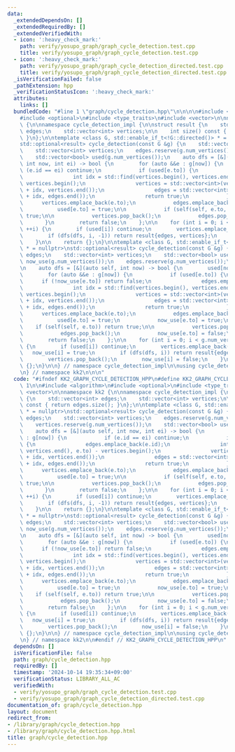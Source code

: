 ```yaml
---
data:
  _extendedDependsOn: []
  _extendedRequiredBy: []
  _extendedVerifiedWith:
  - icon: ':heavy_check_mark:'
    path: verify/yosupo_graph/graph_cycle_detection.test.cpp
    title: verify/yosupo_graph/graph_cycle_detection.test.cpp
  - icon: ':heavy_check_mark:'
    path: verify/yosupo_graph/graph_cycle_detection_directed.test.cpp
    title: verify/yosupo_graph/graph_cycle_detection_directed.test.cpp
  _isVerificationFailed: false
  _pathExtension: hpp
  _verificationStatusIcon: ':heavy_check_mark:'
  attributes:
    links: []
  bundledCode: "#line 1 \"graph/cycle_detection.hpp\"\n\n\n\n#include <algorithm>\n\
    #include <optional>\n#include <type_traits>\n#include <vector>\n\nnamespace kk2\
    \ {\n\nnamespace cycle_detection_impl {\n\nstruct result {\n    std::vector<int>\
    \ edges;\n    std::vector<int> vertices;\n\n    int size() const { return edges.size();\
    \ }\n};\n\ntemplate <class G, std::enable_if_t<!G::directed()> * = nullptr>\n\
    std::optional<result> cycle_detection(const G &g) {\n    std::vector<int> edges;\n\
    \    std::vector<int> vertices;\n    edges.reserve(g.num_vertices());\n    vertices.reserve(g.num_vertices());\n\
    \    std::vector<bool> used(g.num_vertices());\n    auto dfs = [&](auto self,\
    \ int now, int ei) -> bool {\n        for (auto &&e : g[now]) {\n            if\
    \ (e.id == ei) continue;\n            if (used[e.to]) {\n                edges.emplace_back(e.id);\n\
    \                int idx = std::find(vertices.begin(), vertices.end(), e.to) -\
    \ vertices.begin();\n                vertices = std::vector<int>(vertices.begin()\
    \ + idx, vertices.end());\n                edges = std::vector<int>(edges.begin()\
    \ + idx, edges.end());\n                return true;\n            }\n\n      \
    \      vertices.emplace_back(e.to);\n            edges.emplace_back(e.id);\n \
    \           used[e.to] = true;\n\n            if (self(self, e.to, e.id)) return\
    \ true;\n\n            vertices.pop_back();\n            edges.pop_back();\n \
    \       }\n        return false;\n    };\n\n    for (int i = 0; i < g.num_vertices();\
    \ ++i) {\n        if (used[i]) continue;\n        vertices.emplace_back(i);\n\
    \        if (dfs(dfs, i, -1)) return result{edges, vertices};\n        vertices.pop_back();\n\
    \    }\n\n    return {};\n}\n\ntemplate <class G, std::enable_if_t<G::directed()>\
    \ * = nullptr>\nstd::optional<result> cycle_detection(const G &g) {\n    std::vector<int>\
    \ edges;\n    std::vector<int> vertices;\n    std::vector<bool> used(g.num_vertices()),\
    \ now_use(g.num_vertices());\n    edges.reserve(g.num_vertices());\n    vertices.reserve(g.num_vertices());\n\
    \n    auto dfs = [&](auto self, int now) -> bool {\n        used[now] = true;\n\
    \        for (auto &&e : g[now]) {\n            if (used[e.to]) {\n          \
    \      if (!now_use[e.to]) return false;\n                edges.emplace_back(e.id);\n\
    \                int idx = std::find(vertices.begin(), vertices.end(), e.to) -\
    \ vertices.begin();\n                vertices = std::vector<int>(vertices.begin()\
    \ + idx, vertices.end());\n                edges = std::vector<int>(edges.begin()\
    \ + idx, edges.end());\n                return true;\n            }\n\n      \
    \      vertices.emplace_back(e.to);\n            edges.emplace_back(e.id);\n \
    \           used[e.to] = true;\n            now_use[e.to] = true;\n\n        \
    \    if (self(self, e.to)) return true;\n\n            vertices.pop_back();\n\
    \            edges.pop_back();\n            now_use[e.to] = false;\n        }\n\
    \        return false;\n    };\n\n    for (int i = 0; i < g.num_vertices(); ++i)\
    \ {\n        if (used[i]) continue;\n        vertices.emplace_back(i);\n     \
    \   now_use[i] = true;\n        if (dfs(dfs, i)) return result{edges, vertices};\n\
    \        vertices.pop_back();\n        now_use[i] = false;\n    }\n\n    return\
    \ {};\n}\n\n} // namespace cycle_detection_impl\n\nusing cycle_detection_impl::cycle_detection;\n\
    \n} // namespace kk2\n\n\n"
  code: "#ifndef KK2_GRAPH_CYCLE_DETECTION_HPP\n#define KK2_GRAPH_CYCLE_DETECTION_HPP\
    \ 1\n\n#include <algorithm>\n#include <optional>\n#include <type_traits>\n#include\
    \ <vector>\n\nnamespace kk2 {\n\nnamespace cycle_detection_impl {\n\nstruct result\
    \ {\n    std::vector<int> edges;\n    std::vector<int> vertices;\n\n    int size()\
    \ const { return edges.size(); }\n};\n\ntemplate <class G, std::enable_if_t<!G::directed()>\
    \ * = nullptr>\nstd::optional<result> cycle_detection(const G &g) {\n    std::vector<int>\
    \ edges;\n    std::vector<int> vertices;\n    edges.reserve(g.num_vertices());\n\
    \    vertices.reserve(g.num_vertices());\n    std::vector<bool> used(g.num_vertices());\n\
    \    auto dfs = [&](auto self, int now, int ei) -> bool {\n        for (auto &&e\
    \ : g[now]) {\n            if (e.id == ei) continue;\n            if (used[e.to])\
    \ {\n                edges.emplace_back(e.id);\n                int idx = std::find(vertices.begin(),\
    \ vertices.end(), e.to) - vertices.begin();\n                vertices = std::vector<int>(vertices.begin()\
    \ + idx, vertices.end());\n                edges = std::vector<int>(edges.begin()\
    \ + idx, edges.end());\n                return true;\n            }\n\n      \
    \      vertices.emplace_back(e.to);\n            edges.emplace_back(e.id);\n \
    \           used[e.to] = true;\n\n            if (self(self, e.to, e.id)) return\
    \ true;\n\n            vertices.pop_back();\n            edges.pop_back();\n \
    \       }\n        return false;\n    };\n\n    for (int i = 0; i < g.num_vertices();\
    \ ++i) {\n        if (used[i]) continue;\n        vertices.emplace_back(i);\n\
    \        if (dfs(dfs, i, -1)) return result{edges, vertices};\n        vertices.pop_back();\n\
    \    }\n\n    return {};\n}\n\ntemplate <class G, std::enable_if_t<G::directed()>\
    \ * = nullptr>\nstd::optional<result> cycle_detection(const G &g) {\n    std::vector<int>\
    \ edges;\n    std::vector<int> vertices;\n    std::vector<bool> used(g.num_vertices()),\
    \ now_use(g.num_vertices());\n    edges.reserve(g.num_vertices());\n    vertices.reserve(g.num_vertices());\n\
    \n    auto dfs = [&](auto self, int now) -> bool {\n        used[now] = true;\n\
    \        for (auto &&e : g[now]) {\n            if (used[e.to]) {\n          \
    \      if (!now_use[e.to]) return false;\n                edges.emplace_back(e.id);\n\
    \                int idx = std::find(vertices.begin(), vertices.end(), e.to) -\
    \ vertices.begin();\n                vertices = std::vector<int>(vertices.begin()\
    \ + idx, vertices.end());\n                edges = std::vector<int>(edges.begin()\
    \ + idx, edges.end());\n                return true;\n            }\n\n      \
    \      vertices.emplace_back(e.to);\n            edges.emplace_back(e.id);\n \
    \           used[e.to] = true;\n            now_use[e.to] = true;\n\n        \
    \    if (self(self, e.to)) return true;\n\n            vertices.pop_back();\n\
    \            edges.pop_back();\n            now_use[e.to] = false;\n        }\n\
    \        return false;\n    };\n\n    for (int i = 0; i < g.num_vertices(); ++i)\
    \ {\n        if (used[i]) continue;\n        vertices.emplace_back(i);\n     \
    \   now_use[i] = true;\n        if (dfs(dfs, i)) return result{edges, vertices};\n\
    \        vertices.pop_back();\n        now_use[i] = false;\n    }\n\n    return\
    \ {};\n}\n\n} // namespace cycle_detection_impl\n\nusing cycle_detection_impl::cycle_detection;\n\
    \n} // namespace kk2\n\n#endif // KK2_GRAPH_CYCLE_DETECTION_HPP\n"
  dependsOn: []
  isVerificationFile: false
  path: graph/cycle_detection.hpp
  requiredBy: []
  timestamp: '2024-10-14 19:35:34+09:00'
  verificationStatus: LIBRARY_ALL_AC
  verifiedWith:
  - verify/yosupo_graph/graph_cycle_detection.test.cpp
  - verify/yosupo_graph/graph_cycle_detection_directed.test.cpp
documentation_of: graph/cycle_detection.hpp
layout: document
redirect_from:
- /library/graph/cycle_detection.hpp
- /library/graph/cycle_detection.hpp.html
title: graph/cycle_detection.hpp
---
```

